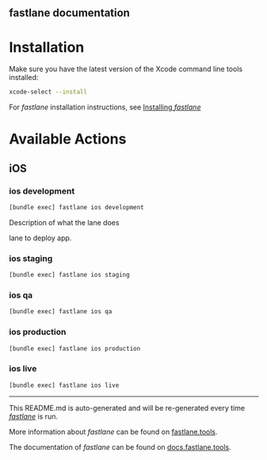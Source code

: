 fastlane documentation
----

# Installation

Make sure you have the latest version of the Xcode command line tools installed:

```sh
xcode-select --install
```

For _fastlane_ installation instructions, see [Installing _fastlane_](https://docs.fastlane.tools/#installing-fastlane)

# Available Actions

## iOS

### ios development

```sh
[bundle exec] fastlane ios development
```

Description of what the lane does

lane to deploy app.

### ios staging

```sh
[bundle exec] fastlane ios staging
```



### ios qa

```sh
[bundle exec] fastlane ios qa
```



### ios production

```sh
[bundle exec] fastlane ios production
```



### ios live

```sh
[bundle exec] fastlane ios live
```



----

This README.md is auto-generated and will be re-generated every time [_fastlane_](https://fastlane.tools) is run.

More information about _fastlane_ can be found on [fastlane.tools](https://fastlane.tools).

The documentation of _fastlane_ can be found on [docs.fastlane.tools](https://docs.fastlane.tools).
